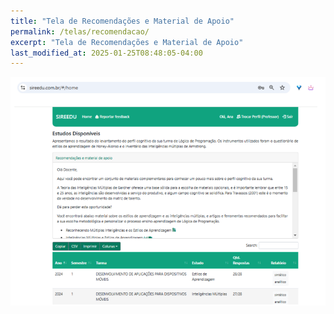 ```yaml
---
title: "Tela de Recomendações e Material de Apoio"
permalink: /telas/recomendacao/
excerpt: "Tela de Recomendações e Material de Apoio"
last_modified_at: 2025-01-25T08:48:05-04:00
---
```


![telas](/assets/images/tela12.PNG)